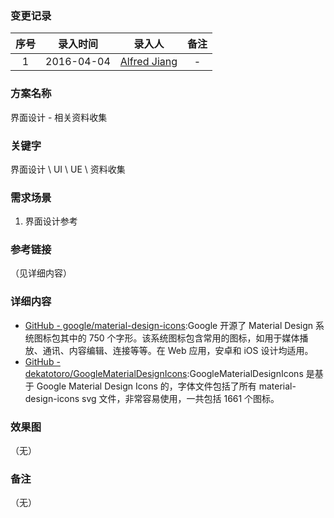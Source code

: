 ### 变更记录

| 序号 | 录入时间 | 录入人 | 备注 |
|:--------:|:--------:|:--------:|:--------:|
| 1 | 2016-04-04 | [Alfred Jiang](https://github.com/viktyz) | - |

### 方案名称

界面设计 - 相关资料收集

### 关键字

界面设计 \ UI \ UE \ 资料收集

### 需求场景

1. 界面设计参考

### 参考链接
（见详细内容）

### 详细内容

* [GitHub - google/material-design-icons](https://github.com/google/material-design-icons):Google 开源了 Material Design 系统图标包其中的 750 个字形。该系统图标包含常用的图标，如用于媒体播放、通讯、内容编辑、连接等等。在 Web 应用，安卓和 iOS 设计均适用。
* [GitHub - dekatotoro/GoogleMaterialDesignIcons](https://github.com/dekatotoro/GoogleMaterialDesignIcons):GoogleMaterialDesignIcons 是基于 Google Material Design Icons 的，字体文件包括了所有 material-design-icons svg 文件，非常容易使用，一共包括 1661 个图标。

### 效果图
（无）

### 备注
（无）

